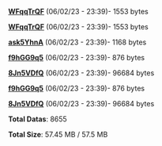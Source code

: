 [**WFqqTrQF**](/data/WFqqTrQF.txt) (06/02/23 - 23:39)- 1553 bytes

[**WFqqTrQF**](/data/WFqqTrQF.txt) (06/02/23 - 23:39)- 1553 bytes

[**ask5YhnA**](/data/ask5YhnA.txt) (06/02/23 - 23:39)- 1168 bytes

[**f9hGG9q5**](/data/f9hGG9q5.txt) (06/02/23 - 23:39)- 876 bytes

[**8Jn5VDfQ**](/data/8Jn5VDfQ.txt) (06/02/23 - 23:39)- 96684 bytes

[**f9hGG9q5**](/data/f9hGG9q5.txt) (06/02/23 - 23:39)- 876 bytes

[**8Jn5VDfQ**](/data/8Jn5VDfQ.txt) (06/02/23 - 23:39)- 96684 bytes

**Total Datas**: 8655

**Total Size**: 57.45 MB / 57.5 MB